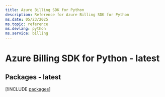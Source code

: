 ```yaml
---
title: Azure Billing SDK for Python
description: Reference for Azure Billing SDK for Python
ms.date: 05/23/2025
ms.topic: reference
ms.devlang: python
ms.service: billing
---
```

# Azure Billing SDK for Python - latest
## Packages - latest
[!INCLUDE [packages](billing-index.md)]